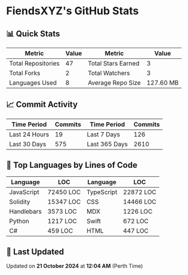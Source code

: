 # FiendsXYZ's GitHub Stats

## 📊 Quick Stats

| Metric               | Value       | Metric               | Value       |
|----------------------|-------------|----------------------|-------------|
| Total Repositories   | 47 | Total Stars Earned   | 3 |
| Total Forks          | 2 | Total Watchers       | 3 |
| Languages Used       | 8 | Average Repo Size    | 127.60 MB |

## 📈 Commit Activity

| Time Period      | Commits      | Time Period      | Commits      |
|------------------|--------------|------------------|--------------|
| Last 24 Hours    | 19 | Last 7 Days      | 126 |
| Last 30 Days     | 575 | Last 365 Days    | 2610 |

## 📝 Top Languages by Lines of Code

| Language       | LOC        | Language       | LOC        |
|----------------|------------|----------------|------------|
| JavaScript       | 72450 LOC  | TypeScript       | 22872 LOC  |
| Solidity       | 15347 LOC  | CSS       | 14466 LOC  |
| Handlebars       | 3573 LOC  | MDX       | 1226 LOC  |
| Python       | 1217 LOC  | Swift       | 672 LOC  |
| C#       | 459 LOC  | HTML       | 447 LOC  |

## 📅 Last Updated

Updated on **21 October 2024** at **12:04 AM** (Perth Time)

